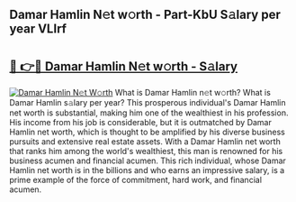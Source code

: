 ## Damar Hamlin N𝚎t w𝚘rth - Part-KbU S𝚊lary per year VLIrf

# <h2><a href="http://gc3is4.nevu.top/?p=Damar+Hamlin">🔗 👉🔴 Damar Hamlin N𝚎t w𝚘rth - S𝚊lary</a></h2>

[![Damar Hamlin N𝚎t W𝚘rth](https://i.imgur.com/Oavwk0R.jpeg)](http://gc3is4.nevu.top/?p=Damar+Hamlin)
What is Damar Hamlin n𝚎t w𝚘rth? What is Damar Hamlin s𝚊lary per year?
This prosperous individual's Damar Hamlin net worth is substantial, making him one of the wealthiest in his profession. His income from his job is considerable, but it is outmatched by Damar Hamlin net worth, which is thought to be amplified by his diverse business pursuits and extensive real estate assets. With a Damar Hamlin net worth that ranks him among the world's wealthiest, this man is renowned for his business acumen and financial acumen. This rich individual, whose Damar Hamlin net worth is in the billions and who earns an impressive salary, is a prime example of the force of commitment, hard work, and financial acumen.
